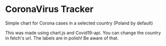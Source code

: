 # CoronaVirus Tracker
 Simple chart for Corona cases in a selected country (Poland by default)

This was made using chart.js and Covid19-api. 
You can change the country in fetch's url.
The labels are in polish! Be aware of that.
